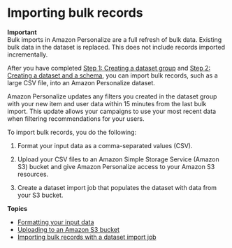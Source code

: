 # Importing bulk records<a name="bulk-data-import"></a>

**Important**  
Bulk imports in Amazon Personalize are a full refresh of bulk data\. Existing bulk data in the dataset is replaced\. This does not include records imported incrementally\.

 After you have completed [Step 1: Creating a dataset group](data-prep-ds-group.md) and [Step 2: Creating a dataset and a schema](data-prep-creating-datasets.md), you can import bulk records, such as a large CSV file, into an Amazon Personalize dataset\.

Amazon Personalize updates any filters you created in the dataset group with your new item and user data within 15 minutes from the last bulk import\. This update allows your campaigns to use your most recent data when filtering recommendations for your users\. 

To import bulk records, you do the following:

1. Format your input data as a comma\-separated values \(CSV\)\.

1. Upload your CSV files to an Amazon Simple Storage Service \(Amazon S3\) bucket and give Amazon Personalize access to your Amazon S3 resources\.

1. Create a dataset import job that populates the dataset with data from your S3 bucket\.

**Topics**
+ [Formatting your input data](data-prep-formatting.md)
+ [Uploading to an Amazon S3 bucket](data-prep-upload-s3.md)
+ [Importing bulk records with a dataset import job](bulk-data-import-step.md)